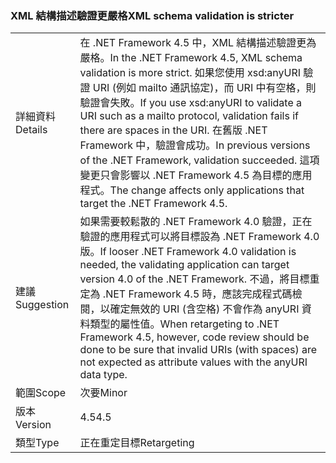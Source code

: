 ### <a name="xml-schema-validation-is-stricter"></a><span data-ttu-id="543bc-101">XML 結構描述驗證更嚴格</span><span class="sxs-lookup"><span data-stu-id="543bc-101">XML schema validation is stricter</span></span>

|   |   |
|---|---|
|<span data-ttu-id="543bc-102">詳細資料</span><span class="sxs-lookup"><span data-stu-id="543bc-102">Details</span></span>|<span data-ttu-id="543bc-103">在 .NET Framework 4.5 中，XML 結構描述驗證更為嚴格。</span><span class="sxs-lookup"><span data-stu-id="543bc-103">In the .NET Framework 4.5, XML schema validation is more strict.</span></span> <span data-ttu-id="543bc-104">如果您使用 xsd:anyURI 驗證 URI (例如 mailto 通訊協定)，而 URI 中有空格，則驗證會失敗。</span><span class="sxs-lookup"><span data-stu-id="543bc-104">If you use xsd:anyURI to validate a URI such as a mailto protocol, validation fails if there are spaces in the URI.</span></span> <span data-ttu-id="543bc-105">在舊版 .NET Framework 中，驗證會成功。</span><span class="sxs-lookup"><span data-stu-id="543bc-105">In previous versions of the .NET Framework, validation succeeded.</span></span> <span data-ttu-id="543bc-106">這項變更只會影響以 .NET Framework 4.5 為目標的應用程式。</span><span class="sxs-lookup"><span data-stu-id="543bc-106">The change affects only applications that target the .NET Framework 4.5.</span></span>|
|<span data-ttu-id="543bc-107">建議</span><span class="sxs-lookup"><span data-stu-id="543bc-107">Suggestion</span></span>|<span data-ttu-id="543bc-108">如果需要較鬆散的 .NET Framework 4.0 驗證，正在驗證的應用程式可以將目標設為 .NET Framework 4.0 版。</span><span class="sxs-lookup"><span data-stu-id="543bc-108">If looser .NET Framework 4.0 validation is needed, the validating application can target version 4.0 of the .NET Framework.</span></span> <span data-ttu-id="543bc-109">不過，將目標重定為 .NET Framework 4.5 時，應該完成程式碼檢閱，以確定無效的 URI (含空格) 不會作為 anyURI 資料類型的屬性值。</span><span class="sxs-lookup"><span data-stu-id="543bc-109">When retargeting to .NET Framework 4.5, however, code review should be done to be sure that invalid URIs (with spaces) are not expected as attribute values with the anyURI data type.</span></span>|
|<span data-ttu-id="543bc-110">範圍</span><span class="sxs-lookup"><span data-stu-id="543bc-110">Scope</span></span>|<span data-ttu-id="543bc-111">次要</span><span class="sxs-lookup"><span data-stu-id="543bc-111">Minor</span></span>|
|<span data-ttu-id="543bc-112">版本</span><span class="sxs-lookup"><span data-stu-id="543bc-112">Version</span></span>|<span data-ttu-id="543bc-113">4.5</span><span class="sxs-lookup"><span data-stu-id="543bc-113">4.5</span></span>|
|<span data-ttu-id="543bc-114">類型</span><span class="sxs-lookup"><span data-stu-id="543bc-114">Type</span></span>|<span data-ttu-id="543bc-115">正在重定目標</span><span class="sxs-lookup"><span data-stu-id="543bc-115">Retargeting</span></span>|

